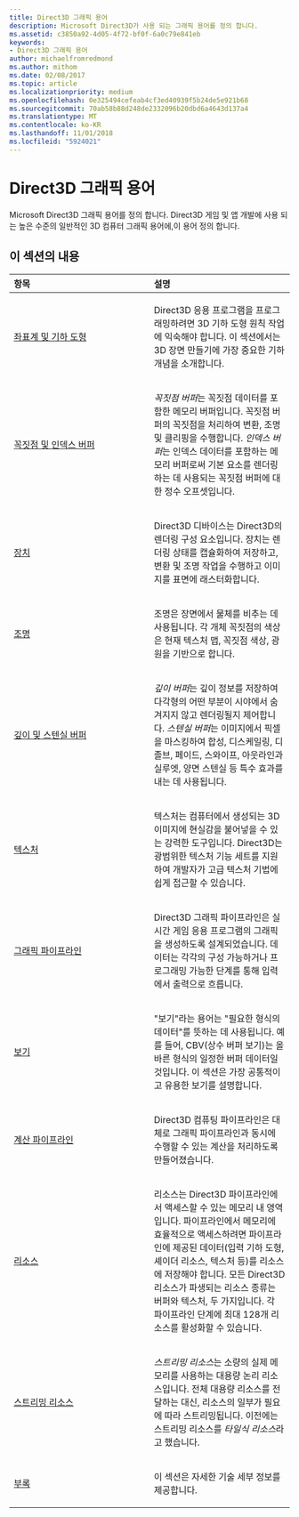 ```yaml
---
title: Direct3D 그래픽 용어
description: Microsoft Direct3D가 사용 되는 그래픽 용어를 정의 합니다.
ms.assetid: c3850a92-4d05-4f72-bf0f-6a0c79e841eb
keywords:
- Direct3D 그래픽 용어
author: michaelfromredmond
ms.author: mithom
ms.date: 02/08/2017
ms.topic: article
ms.localizationpriority: medium
ms.openlocfilehash: 0e325494cefeab4cf3ed40939f5b24de5e921b68
ms.sourcegitcommit: 70ab58b88d248de2332096b20dbd6a4643d137a4
ms.translationtype: MT
ms.contentlocale: ko-KR
ms.lasthandoff: 11/01/2018
ms.locfileid: "5924021"
---
```

# <a name="direct3d-graphics-glossary"></a>Direct3D 그래픽 용어


Microsoft Direct3D 그래픽 용어를 정의 합니다. Direct3D 게임 및 앱 개발에 사용 되는 높은 수준의 일반적인 3D 컴퓨터 그래픽 용어에,이 용어 정의 합니다.

## <a name="span-idin-this-sectionspanin-this-section"></a><span id="in-this-section"></span>이 섹션의 내용


<table>
<colgroup>
<col width="50%" />
<col width="50%" />
</colgroup>
<thead>
<tr class="header">
<th align="left">항목</th>
<th align="left">설명</th>
</tr>
</thead>
<tbody>
<tr class="odd">
<td align="left"><p><a href="coordinate-systems-and-geometry.md">좌표계 및 기하 도형</a></p></td>
<td align="left"><p>Direct3D 응용 프로그램을 프로그래밍하려면 3D 기하 도형 원칙 작업에 익숙해야 합니다. 이 섹션에서는 3D 장면 만들기에 가장 중요한 기하 개념을 소개합니다.</p></td>
</tr>
<tr class="even">
<td align="left"><p><a href="vertex-and-index-buffers.md">꼭짓점 및 인덱스 버퍼</a></p></td>
<td align="left"><p><em>꼭짓점 버퍼</em>는 꼭짓점 데이터를 포함한 메모리 버퍼입니다. 꼭짓점 버퍼의 꼭짓점을 처리하여 변환, 조명 및 클리핑을 수행합니다. <em>인덱스 버퍼</em>는 인덱스 데이터를 포함하는 메모리 버퍼로써 기본 요소를 렌더링하는 데 사용되는 꼭짓점 버퍼에 대한 정수 오프셋입니다.</p></td>
</tr>
<tr class="odd">
<td align="left"><p><a href="devices.md">장치</a></p></td>
<td align="left"><p>Direct3D 디바이스는 Direct3D의 렌더링 구성 요소입니다. 장치는 렌더링 상태를 캡슐화하여 저장하고, 변환 및 조명 작업을 수행하고 이미지를 표면에 래스터화합니다.</p></td>
</tr>
<tr class="even">
<td align="left"><p><a href="lights-and-materials.md">조명</a></p></td>
<td align="left"><p>조명은 장면에서 물체를 비추는 데 사용됩니다. 각 개체 꼭짓점의 색상은 현재 텍스처 맵, 꼭짓점 색상, 광원을 기반으로 합니다.</p></td>
</tr>
<tr class="odd">
<td align="left"><p><a href="depth-and-stencil-buffers.md">깊이 및 스텐실 버퍼</a></p></td>
<td align="left"><p><em>깊이 버퍼</em>는 깊이 정보를 저장하여 다각형의 어떤 부분이 시야에서 숨겨지지 않고 렌더링될지 제어합니다. <em>스텐실 버퍼</em>는 이미지에서 픽셀을 마스킹하여 합성, 디스케일링, 디졸브, 페이드, 스와이프, 아웃라인과 실루엣, 양면 스텐실 등 특수 효과를 내는 데 사용됩니다.</p></td>
</tr>
<tr class="even">
<td align="left"><p><a href="textures.md">텍스처</a></p></td>
<td align="left"><p>텍스처는 컴퓨터에서 생성되는 3D 이미지에 현실감을 불어넣을 수 있는 강력한 도구입니다. Direct3D는 광범위한 텍스처 기능 세트를 지원하여 개발자가 고급 텍스처 기법에 쉽게 접근할 수 있습니다.</p></td>
</tr>
<tr class="odd">
<td align="left"><p><a href="graphics-pipeline.md">그래픽 파이프라인</a></p></td>
<td align="left"><p>Direct3D 그래픽 파이프라인은 실시간 게임 응용 프로그램의 그래픽을 생성하도록 설계되었습니다. 데이터는 각각의 구성 가능하거나 프로그래밍 가능한 단계를 통해 입력에서 출력으로 흐릅니다.</p></td>
</tr>
<tr class="even">
<td align="left"><p><a href="views.md">보기</a></p></td>
<td align="left"><p>&quot;보기&quot;라는 용어는 &quot;필요한 형식의 데이터&quot;를 뜻하는 데 사용됩니다. 예를 들어, CBV(상수 버퍼 보기)는 올바른 형식의 일정한 버퍼 데이터일 것입니다. 이 섹션은 가장 공통적이고 유용한 보기를 설명합니다.</p></td>
</tr>
<tr class="odd">
<td align="left"><p><a href="compute-pipeline.md">계산 파이프라인</a></p></td>
<td align="left"><p>Direct3D 컴퓨팅 파이프라인은 대체로 그래픽 파이프라인과 동시에 수행할 수 있는 계산을 처리하도록 만들어졌습니다.</p></td>
</tr>
<tr class="even">
<td align="left"><p><a href="resources.md">리소스</a></p></td>
<td align="left"><p>리소스는 Direct3D 파이프라인에서 액세스할 수 있는 메모리 내 영역입니다. 파이프라인에서 메모리에 효율적으로 액세스하려면 파이프라인에 제공된 데이터(입력 기하 도형, 셰이더 리소스, 텍스처 등)를 리소스에 저장해야 합니다. 모든 Direct3D 리소스가 파생되는 리소스 종류는 버퍼와 텍스처, 두 가지입니다. 각 파이프라인 단계에 최대 128개 리소스를 활성화할 수 있습니다.</p></td>
</tr>
<tr class="odd">
<td align="left"><p><a href="streaming-resources.md">스트리밍 리소스</a></p></td>
<td align="left"><p><em>스트리밍 리소스</em>는 소량의 실제 메모리를 사용하는 대용량 논리 리소스입니다. 전체 대용량 리소스를 전달하는 대신, 리소스의 일부가 필요에 따라 스트리밍됩니다. 이전에는 스트리밍 리소스를 <em>타일식 리소스</em>라고 했습니다.</p></td>
</tr>
<tr class="even">
<td align="left"><p><a href="appendix.md">부록</a></p></td>
<td align="left"><p>이 섹션은 자세한 기술 세부 정보를 제공합니다.</p></td>
</tr>
</tbody>
</table>

 

 

 
